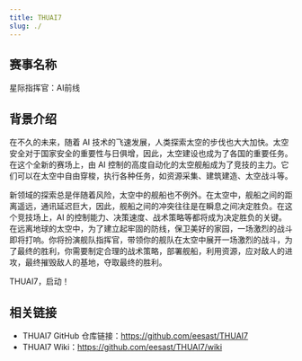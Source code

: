 ```yaml
---
title: THUAI7
slug: ./
---
```


## 赛事名称

星际指挥官：AI前线

## 背景介绍

在不久的未来，随着 AI 技术的飞速发展，人类探索太空的步伐也大大加快。太空安全对于国家安全的重要性与日俱增，因此，太空建设也成为了各国的重要任务。在这个全新的赛场上，由 AI 控制的高度自动化的太空舰船成为了竞技的主力。它们可以在太空中自由穿梭，执行各种任务，如资源采集、建筑建造、太空战斗等。

新领域的探索总是伴随着风险，太空中的舰船也不例外。在太空中，舰船之间的距离遥远，通讯延迟巨大，因此，舰船之间的冲突往往是在瞬息之间决定胜负。在这个竞技场上，AI 的控制能力、决策速度、战术策略等都将成为决定胜负的关键。在远离地球的太空中，为了建立起牢固的防线，保卫美好的家园，一场激烈的战斗即将打响。你将扮演舰队指挥官，带领你的舰队在太空中展开一场激烈的战斗，为了最终的胜利，你需要制定合理的战术策略，部署舰船，利用资源，应对敌人的进攻，最终摧毁敌人的基地，夺取最终的胜利。

THUAI7，启动！

## 相关链接

+ THUAI7 GitHub 仓库链接：<https://github.com/eesast/THUAI7>
+ THUAI7 Wiki：<https://github.com/eesast/THUAI7/wiki>
